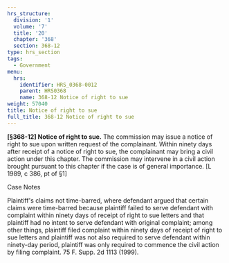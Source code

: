 ```yaml
---
hrs_structure:
  division: '1'
  volume: '7'
  title: '20'
  chapter: '368'
  section: 368-12
type: hrs_section
tags:
  - Government
menu:
  hrs:
    identifier: HRS_0368-0012
    parent: HRS0368
    name: 368-12 Notice of right to sue
weight: 57040
title: Notice of right to sue
full_title: 368-12 Notice of right to sue
---
```

**[§368-12] Notice of right to sue.** The commission may issue a notice of right to sue upon written request of the complainant. Within ninety days after receipt of a notice of right to sue, the complainant may bring a civil action under this chapter. The commission may intervene in a civil action brought pursuant to this chapter if the case is of general importance. [L 1989, c 386, pt of §1]

Case Notes

Plaintiff's claims not time-barred, where defendant argued that certain claims were time-barred because plaintiff failed to serve defendant with complaint within ninety days of receipt of right to sue letters and that plaintiff had no intent to serve defendant with original complaint; among other things, plaintiff filed complaint within ninety days of receipt of right to sue letters and plaintiff was not also required to serve defendant within ninety-day period, plaintiff was only required to commence the civil action by filing complaint. 75 F. Supp. 2d 1113 (1999).